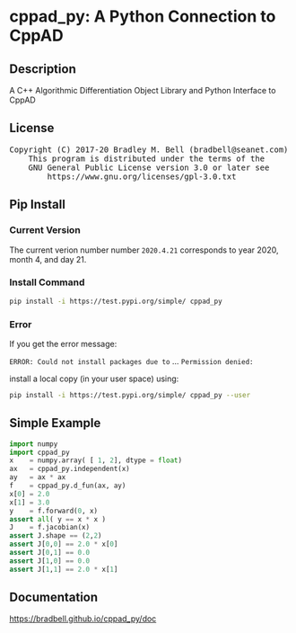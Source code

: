 # cppad\_py: A Python Connection to CppAD

## Description
A C++ Algorithmic Differentiation Object Library and Python Interface to CppAD

## License
<pre>
Copyright (C) 2017-20 Bradley M. Bell (bradbell@seanet.com)
    This program is distributed under the terms of the
    GNU General Public License version 3.0 or later see
        https://www.gnu.org/licenses/gpl-3.0.txt
</pre>

## Pip Install

### Current Version
The current verion number number `2020.4.21`
corresponds to year 2020, month 4, and day 21.

### Install Command
```sh
pip install -i https://test.pypi.org/simple/ cppad_py
```

### Error
If you get the error message:

`ERROR: Could not install packages due to` ...  `Permission denied:`

install a local copy (in your user space) using:
```sh
pip install -i https://test.pypi.org/simple/ cppad_py --user
```

## Simple Example
```python
import numpy
import cppad_py
x    = numpy.array( [ 1, 2], dtype = float)
ax   = cppad_py.independent(x)
ay   = ax * ax
f    = cppad_py.d_fun(ax, ay)
x[0] = 2.0
x[1] = 3.0
y    = f.forward(0, x)
assert all( y == x * x )
J    = f.jacobian(x)
assert J.shape == (2,2)
assert J[0,0] == 2.0 * x[0]
assert J[0,1] == 0.0
assert J[1,0] == 0.0
assert J[1,1] == 2.0 * x[1]
```

## Documentation
<https://bradbell.github.io/cppad_py/doc>

